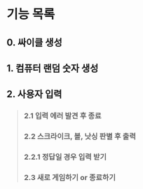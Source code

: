 # 기능 목록
## 0. 싸이클 생성
## 1. 컴퓨터 랜덤 숫자 생성

## 2. 사용자 입력
>### 2.1 입력 에러 발견 후 종료
>### 2.2 스크라이크, 볼, 낫싱 판별 후 출력
>### 2.2.1 정답일 경우 입력 받기 
>### 2.3 새로 게임하기 or 종료하기